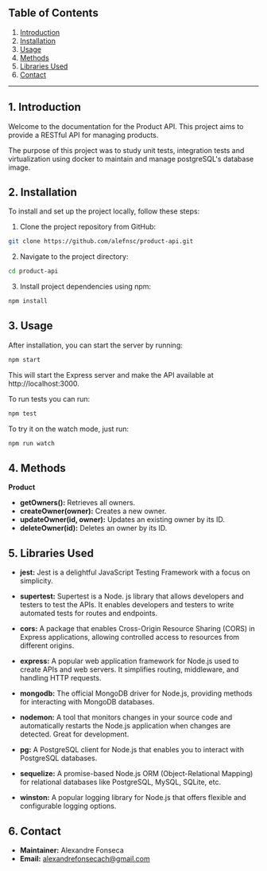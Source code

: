 
## Table of Contents

1. [Introduction](#1-introduction)
2. [Installation](#3-installation)
3. [Usage](#3-usage)
4. [Methods](#4-methods)
5. [Libraries Used](#5-libraries-used)
6. [Contact](#6-contact)

---

## 1. Introduction

Welcome to the documentation for the Product API. This project aims to provide a RESTful API for managing products. 

The purpose of this project was to study unit tests, integration tests and virtualization using docker to maintain and manage postgreSQL's database image.

## 2. Installation

To install and set up the project locally, follow these steps:

1. Clone the project repository from GitHub:

```bash
git clone https://github.com/alefnsc/product-api.git
```

2. Navigate to the project directory:

```bash
cd product-api
```

3. Install project dependencies using npm:

```bash
npm install
```

## 3. Usage

After installation, you can start the server by running:

```bash
npm start
```

This will start the Express server and make the API available at http://localhost:3000.

To run tests you can run:

```bash
npm test
```

To try it on the watch mode, just run:

```bash
npm run watch
```

## 4. Methods

**Product**

- **getOwners():** Retrieves all owners.
- **createOwner(owner):** Creates a new owner.
- **updateOwner(id, owner):** Updates an existing owner by its ID.
- **deleteOwner(id):** Deletes an owner by its ID.
  
## 5. Libraries Used

- **jest:** Jest is a delightful JavaScript Testing Framework with a focus on simplicity.

- **supertest:** Supertest is a Node. js library that allows developers and testers to test the APIs. It enables developers and testers to write automated tests for routes and endpoints.

- **cors:** A package that enables Cross-Origin Resource Sharing (CORS) in Express applications, allowing controlled access to resources from different origins.

- **express:** A popular web application framework for Node.js used to create APIs and web servers. It simplifies routing, middleware, and handling HTTP requests.

- **mongodb:** The official MongoDB driver for Node.js, providing methods for interacting with MongoDB databases.

- **nodemon:** A tool that monitors changes in your source code and automatically restarts the Node.js application when changes are detected. Great for development.

- **pg:** A PostgreSQL client for Node.js that enables you to interact with PostgreSQL databases.

- **sequelize:** A promise-based Node.js ORM (Object-Relational Mapping) for relational databases like PostgreSQL, MySQL, SQLite, etc.

- **winston:** A popular logging library for Node.js that offers flexible and configurable logging options.

## 6. Contact

- **Maintainer:** Alexandre Fonseca
- **Email:** alexandrefonsecach@gmail.com
